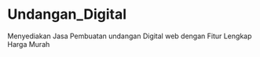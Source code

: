 # Undangan_Digital
Menyediakan Jasa Pembuatan undangan Digital web dengan Fitur Lengkap Harga Murah
